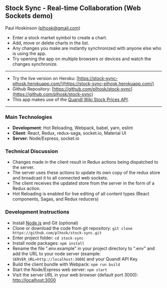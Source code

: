 ## Stock Sync - Real-time Collaboration (Web Sockets demo)
Paul Hoskinson (plhosk@gmail.com)

- Enter a stock market symbol to create a chart.
- Add, move or delete charts in the list.
- Any changes you make are instantly synchronized with anyone else who is using the app.
- Try opening the app on multiple browsers or devices and watch the changes synchronize.

---

- Try the live version on Heroku: [https://stock-sync-plhosk.herokuapp.com/](https://stock-sync-plhosk.herokuapp.com/)
- Github Repository: [https://github.com/plhosk/stock-sync](https://github.com/plhosk/stock-sync)
- This app makes use of the [Quandl Wiki Stock Prices API](https://www.quandl.com/data/WIKI-Wiki-EOD-Stock-Prices/documentation/documentation).

---

### Main Technologies
- **Development**: Hot Reloading, Webpack, babel, yarn, eslint
- **Client**: React, Redux, redux-saga, socket.io, Material UI
- **Server**: Node/Express, socket.io

### Technical Discussion
- Changes made in the client result in Redux actions being dispatched to the server.
- The server uses these actions to update its own copy of the redux store and broadcast it to all connected web sockets.
- The client receives the updated store from the server in the form of a Redux action.
- Hot Reloading is enabled for live editing of all content types (React components, Sagas, and Redux reducers)

### Development Instructions
- Install [Node.js](https://nodejs.org/en/) and Git (optional)
- Clone or download the code from git repository: `git clone https://github.com/plhosk/stock-sync.git`
- Enter project folder: `cd stock-sync`
- Install node packages: `npm install`
- Rename the file ".env.example" in your project directory to ".env" and add the URL to your node server (example: `SERVER_URL=http://localhost:3000`) and your Quandl API Key
- Build the client bundle with Webpack: `npm run build`
- Start the Node/Express web server: `npm start`
- Visit the server URL in your web browser (default port 3000): [http://localhost:3000](http://localhost:3000)
